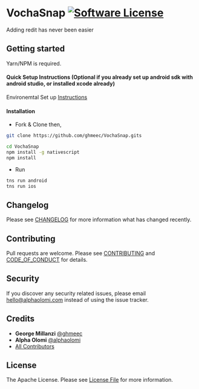 # VochaSnap [![Software License][ico-license]](LICENSE.md)

Adding redit has never been easier

## Getting started

Yarn/NPM is required.

#### Quick Setup Instructions (Optional if you already set up android sdk with android studio, or installed xcode already)
Environemtal Set up [Instructions ](https://docs.nativescript.org/start/quick-setup)

#### Installation

- Fork & Clone then,

```bash
git clone https://github.com/ghmeec/VochaSnap.gits

cd VochaSnap
npm install -g nativescript
npm install
```

- Run

```bash
tns run android
tns run ios
```


## Changelog

Please see [CHANGELOG](CHANGELOG.md) for more information what has changed recently.

## Contributing

Pull requests are welcome. Please see [CONTRIBUTING](./.github/CONTRIBUTING.md) and [CODE_OF_CONDUCT](./.github/CODE_OF_CONDUCT.md) for details.

## Security

If you discover any security related issues, please email [hello@alphaolomi.com](mailto:hello@alphaolomi.com) instead of using the issue tracker.

## Credits

- **George Millanzi** [@ghmeec](https://github.com/ghmeec/)
- **Alpha Olomi** [@alphaolomi](https://github.com/alphaolomi/)
- [All Contributors][link-contributors]

## License

The Apache License. Please see [License File](LICENSE) for more information.

[ico-license]: https://img.shields.io/badge/license-Apache-brightgreen.svg?style=flat-square
[link-contributors]: ../../contributors
